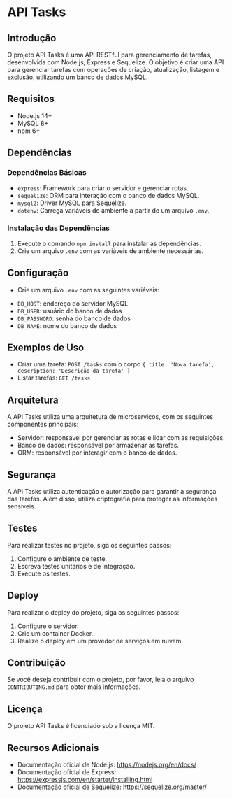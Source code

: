 # API Tasks

## Introdução

O projeto API Tasks é uma API RESTful para gerenciamento de tarefas, desenvolvida com Node.js, Express e Sequelize. O objetivo é criar uma API para gerenciar tarefas com operações de criação, atualização, listagem e exclusão, utilizando um banco de dados MySQL.

## Requisitos

* Node.js 14+
* MySQL 8+
* npm 6+

## Dependências

### Dependências Básicas

* `express`: Framework para criar o servidor e gerenciar rotas.
* `sequelize`: ORM para interação com o banco de dados MySQL.
* `mysql2`: Driver MySQL para Sequelize.
* `dotenv`: Carrega variáveis de ambiente a partir de um arquivo `.env`.

### Instalação das Dependências

1. Execute o comando `npm install` para instalar as dependências.
2. Crie um arquivo `.env` com as variáveis de ambiente necessárias.

## Configuração

* Crie um arquivo `.env` com as seguintes variáveis:
 + `DB_HOST`: endereço do servidor MySQL
 + `DB_USER`: usuário do banco de dados
 + `DB_PASSWORD`: senha do banco de dados
 + `DB_NAME`: nome do banco de dados

## Exemplos de Uso

* Criar uma tarefa: `POST /tasks` com o corpo `{ title: 'Nova tarefa', description: 'Descrição da tarefa' }`
* Listar tarefas: `GET /tasks`

## Arquitetura

A API Tasks utiliza uma arquitetura de microserviços, com os seguintes componentes principais:

* Servidor: responsável por gerenciar as rotas e lidar com as requisições.
* Banco de dados: responsável por armazenar as tarefas.
* ORM: responsável por interagir com o banco de dados.

## Segurança

A API Tasks utiliza autenticação e autorização para garantir a segurança das tarefas. Além disso, utiliza criptografia para proteger as informações sensíveis.

## Testes

Para realizar testes no projeto, siga os seguintes passos:

1. Configure o ambiente de teste.
2. Escreva testes unitários e de integração.
3. Execute os testes.

## Deploy

Para realizar o deploy do projeto, siga os seguintes passos:

1. Configure o servidor.
2. Crie um container Docker.
3. Realize o deploy em um provedor de serviços em nuvem.

## Contribuição

Se você deseja contribuir com o projeto, por favor, leia o arquivo `CONTRIBUTING.md` para obter mais informações.

## Licença

O projeto API Tasks é licenciado sob a licença MIT.

## Recursos Adicionais

* Documentação oficial de Node.js: <https://nodejs.org/en/docs/>
* Documentação oficial de Express: <https://expressjs.com/en/starter/installing.html>
* Documentação oficial de Sequelize: <https://sequelize.org/master/>
